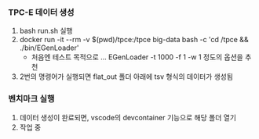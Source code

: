 ### TPC-E 데이터 생성

1. bash run.sh 실행
2. docker run -it --rm -v $(pwd)/tpce:/tpce big-data bash -c 'cd /tpce && ./bin/EGenLoader'
   - 처음엔 테스트 목적으로 ... EGenLoader -t 1000 -f 1 -w 1 정도의 옵션을 추천
3. 2번의 명령어가 실행되면 flat_out 폴더 아래에 tsv 형식의 데이터가 생성됨

### 벤치마크 실행
1. 데이터 생성이 완료되면, vscode의 devcontainer 기능으로 해당 폴더 열기
2. 작업 중
